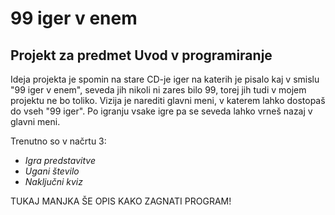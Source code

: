 # 99 iger v enem

## Projekt za predmet Uvod v programiranje

Ideja projekta je spomin na stare CD-je iger na katerih je pisalo kaj v smislu \"99 iger v enem\", seveda jih nikoli ni zares bilo 99, torej jih tudi v mojem projektu ne bo toliko. Vizija je narediti glavni meni, v katerem lahko dostopaš do vseh \"99 iger\". Po igranju vsake igre pa se seveda lahko vrneš nazaj v glavni meni.

Trenutno so v načrtu 3:
- *Igra predstavitve*
- *Ugani število*
- *Naključni kviz*


TUKAJ MANJKA ŠE OPIS KAKO ZAGNATI PROGRAM!